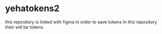 # yehatokens2
this repository is linked with figma in order to save tokens
In this repository their will be tokens 
